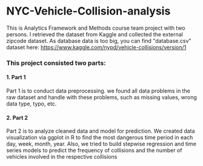 # NYC-Vehicle-Collision-analysis



This is Analytics Framework and Methods course team project with two persons. I retrieved the dataset from Kaggle and collected the external zipcode dataset. As database data is too big, you can find "database.csv" dataset here: https://www.kaggle.com/nypd/vehicle-collisions/version/1 

### This project consisted two parts:
#### 1. Part 1
Part 1 is to conduct data preprocessing. we found all data problems in the raw dataset and handle with these problems, such as missing values, wrong data type, typo, etc.
#### 2. Part 2
Part 2 is to analyze cleaned data and model for prediction. We created data visualization via ggplot in R to find the most dangerous time period in each day, week, month, year. Also, we tried to build stepwise regression and time series models to predict the frequency of collisions and the number of vehicles involved in the respective collisions
